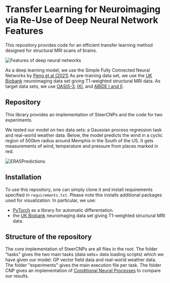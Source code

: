 # Transfer Learning for Neuroimaging via Re-Use of Deep Neural Network Features

This repository provides code for an efficient transfer learning method designed for structural MRI scans of brains.

![Features of deep neural networks](https://github.com/PeterHolderrieth/Steerable_CNPs/blob/master/plots/gp/Example_predictions_SteerCNP.png?raw=true)

As a deep learning model, we use the Simple Fully Connected Neural Networks by [Peng et al (2021)](https://www.sciencedirect.com/science/article/pii/S1361841520302358)
As pre-training data set, we use the [UK Biobank](https://www.nature.com/articles/nn.4393) neuroimaging data set giving T1-weighted structural MRI data. As target data sets,
we use [OASIS-3](https://www.nature.com/articles/nn.4393), [IXI](https://www.nature.com/articles/nn.4393), and [ABIDE I and II](https://www.nature.com/articles/nn.4393). 


## Repository

This library provides an implementation of SteerCNPs and the code for two experiments.

We tested our model on two data sets: a Gaussian process regression task and real-world weather data.
Below, the model predicts the wind in a cyclic region of 500km radius around Memphis in the South of the US.
It gets measurements of wind, temperature and pressure from places marked in red.

![ERA5Predictions](https://github.com/PeterHolderrieth/Steerable_CNPs/blob/master/plots/era5/ERA5_predictions.png?raw=true)



## Installation

To use this repository, one can simply clone it and  install requirements specified in `requirements.txt`.
Please note this installs additional packages used for visualization. In particular, we use:

- [PyTorch](https://https://pytorch.org/) as a library for automatic differentation.
- the [UK Biobank](https://cds.climate.copernicus.eu/cdsapp#!/dataset/reanalysis-era5-land?tab=overview) neuroimaging data set giving T1-weighted structural MRI data.

## Structure of the repository
The core implementation of SteerCNPs are all files in the root. The folder "tasks" gives the two main tasks (data sets+ data loading scripts) which we have given our model: GP vector field data and
real-world weather data. The folder "experiments" gives the main execution file per task. 
The folder CNP gives an implementation of [Conditional Neural Processes](https://arxiv.org/abs/1807.01613)
to compare our results.

